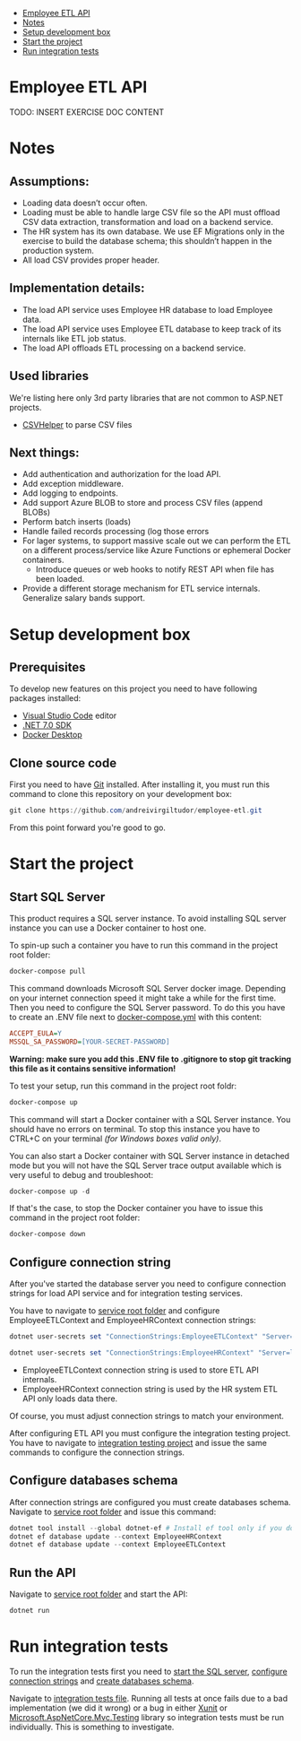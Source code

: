 * [Employee ETL API](#employee-etl-api)
* [Notes](#notes)
* [Setup development box](#setup-development-box)
* [Start the project](#start-the-project)
* [Run integration tests](#run-integration-tests)

# Employee ETL API
TODO: INSERT EXERCISE DOC CONTENT
# Notes
## Assumptions:
* Loading data doesn’t occur often.
* Loading must be able to handle large CSV file so the API must offload CSV data extraction, transformation and load on a backend service.
* The HR system has its own database. We use EF Migrations only in the exercise to build the database schema; this shouldn’t happen in the production system.
* All load CSV provides proper header.

## Implementation details:
* The load API service uses Employee HR database to load Employee data.
* The load API service uses Employee ETL database to keep track of its internals like ETL job status.
* The load API offloads ETL processing on a backend service.

## Used libraries
We're listing here only 3rd party libraries that are not common to ASP.NET projects.
* [CSVHelper](https://joshclose.github.io/CsvHelper/) to parse CSV files

## Next things:
* Add authentication and authorization for the load API.
* Add exception middleware.
* Add logging to endpoints.
* Add support Azure BLOB to store and process CSV files (append BLOBs)
* Perform batch inserts (loads)
* Handle failed records processing (log those errors 
* For lager systems, to support massive scale out we can perform the ETL on a different process/service like Azure Functions or ephemeral Docker containers.
    * Introduce queues or web hooks to notify REST API when file has been loaded.
* Provide a different storage mechanism for ETL service internals.
Generalize salary bands support.


# Setup development box
## Prerequisites
To develop new features on this project you need to have following packages installed:
- [Visual Studio Code](https://code.visualstudio.com/) editor
- [.NET 7.0 SDK](https://dotnet.microsoft.com/en-us/download/dotnet/7.0)
- [Docker Desktop](https://www.docker.com/products/docker-desktop/)

## Clone source code
First you need to have [Git](https://git-scm.com/) installed. After installing it, you must run this command to clone this repository on your development box: 
```powershell 
git clone https://github.com/andreivirgiltudor/employee-etl.git
```
From this point forward you're good to go.

# Start the project
## Start SQL Server
This product requires a SQL server instance. To avoid installing SQL server instance you can use a Docker container to host one.

To spin-up such a container you have to run this command in the project root folder: 
```powershell 
docker-compose pull
```
This command downloads Microsoft SQL Server docker image. Depending on your internet connection speed it might take a while for the first time. Then you need to configure the SQL Server password. To do this you have to create an .ENV file next to [docker-compose.yml](./docker-compose.yml) with this content:
```ini
ACCEPT_EULA=Y
MSSQL_SA_PASSWORD=[YOUR-SECRET-PASSWORD]
```
**Warning: make sure you add this .ENV file to .gitignore to stop git tracking this file as it contains sensitive information!**

To test your setup, run this command in the project root foldr:
```powershell
docker-compose up
```
This command will start a Docker container with a SQL Server instance. You should have no errors on terminal. To stop this instance you have to CTRL+C on your terminal *(for Windows boxes valid only)*.

You can also start a Docker container with SQL Server instance in detached mode but you will not have the SQL Server trace output available which is very useful to debug and troubleshoot:
```powershell
docker-compose up -d
```

If that's the case, to stop the Docker container you have to issue this command in the project root folder:
```powershell
docker-compose down
```

## Configure connection string
After you've started the database server you need to configure connection strings for load API service and for integration testing services.

You have to navigate to [service root folder](./src/EmployeeETL.WebAPI/) and configure EmployeeETLContext and EmployeeHRContext connection strings:
```powershell
dotnet user-secrets set "ConnectionStrings:EmployeeETLContext" "Server=localhost; Database=EmployeeETL; User Id=sa; Password=[YOUR-SECRET-PASSWORD];TrustServerCertificate=True"

dotnet user-secrets set "ConnectionStrings:EmployeeHRContext" "Server=localhost; Database=EmployeeHR; User Id=sa; Password=[YOUR-SECRET-PASSWORD];TrustServerCertificate=True"
```
* EmployeeETLContext connection string is used to store ETL API internals.
* EmployeeHRContext connection string is used by the HR system ETL API only loads data there.

Of course, you must adjust connection strings to match your environment.

After configuring ETL API you must configure the integration testing project. You have to navigate to [integration testing project](./test/EmployeeETL.WebAPI.IntegrationTests/) and issue the same commands to configure the connection strings.


## Configure databases schema
After connection strings are configured you must create databases schema.
Navigate to [service root folder](./src/EmployeeETL.WebAPI/) and issue this command:
```powershell
dotnet tool install --global dotnet-ef # Install ef tool only if you don't have it
dotnet ef database update --context EmployeeHRContext
dotnet ef database update --context EmployeeETLContext
```

## Run the API
Navigate to [service root folder](./src/EmployeeETL.WebAPI/) and start the API:
```powershell
dotnet run
```

# Run integration tests
To run the integration tests first you need to [start the SQL server](#start-sql-server), [configure connection strings](#configure-connection-string) and [create databases schema](#configure-databases-schema).

Navigate to [integration tests file](./test/EmployeeETL.WebAPI.IntegrationTests/LoadsTests.cs). Running all tests at once fails due to a bad implementation (we did it wrong) or a bug in either [Xunit](https://xunit.net/) or [Microsoft.AspNetCore.Mvc.Testing](https://www.nuget.org/packages/Microsoft.AspNetCore.Mvc.Testing) library so integration tests must be run individually. This is something to investigate.
